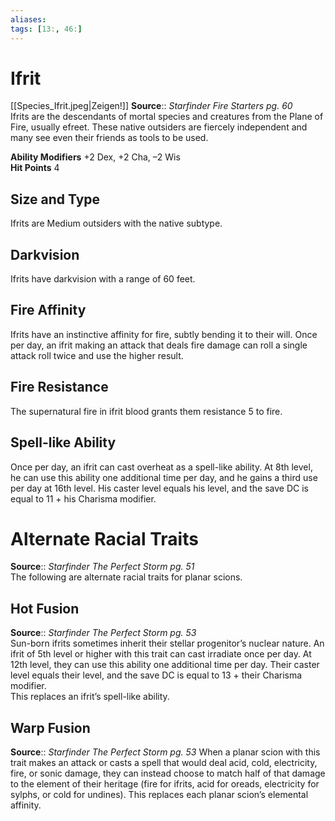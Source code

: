 ```yaml
---
aliases: 
tags: [13:, 46:]
---
```


# Ifrit

[[Species_Ifrit.jpeg|Zeigen!]]
**Source**:: _Starfinder Fire Starters pg. 60_  
Ifrits are the descendants of mortal species and creatures from the Plane of Fire, usually efreet. These native outsiders are fiercely independent and many see even their friends as tools to be used.  
  
**Ability Modifiers** +2 Dex, +2 Cha, –2 Wis  
**Hit Points** 4

## Size and Type

Ifrits are Medium outsiders with the native subtype.  

## Darkvision

Ifrits have darkvision with a range of 60 feet.  

## Fire Affinity

Ifrits have an instinctive affinity for fire, subtly bending it to their will. Once per day, an ifrit making an attack that deals fire damage can roll a single attack roll twice and use the higher result.  

## Fire Resistance

The supernatural fire in ifrit blood grants them resistance 5 to fire.  

## Spell-like Ability

Once per day, an ifrit can cast overheat as a spell-like ability. At 8th level, he can use this ability one additional time per day, and he gains a third use per day at 16th level. His caster level equals his level, and the save DC is equal to 11 + his Charisma modifier.

# Alternate Racial Traits

**Source**:: _Starfinder The Perfect Storm pg. 51_  
The following are alternate racial traits for planar scions.

## Hot Fusion

**Source**:: _Starfinder The Perfect Storm pg. 53_  
Sun-born ifrits sometimes inherit their stellar progenitor’s nuclear nature. An ifrit of 5th level or higher with this trait can cast irradiate once per day. At 12th level, they can use this ability one additional time per day. Their caster level equals their level, and the save DC is equal to 13 + their Charisma modifier.  
This replaces an ifrit’s spell-like ability.

## Warp Fusion

**Source**:: _Starfinder The Perfect Storm pg. 53_
When a planar scion with this trait makes an attack or casts a spell that would deal acid, cold, electricity, fire, or sonic damage, they can instead choose to match half of that damage to the element of their heritage (fire for ifrits, acid for oreads, electricity for sylphs, or cold for undines).
This replaces each planar scion’s elemental affinity.
